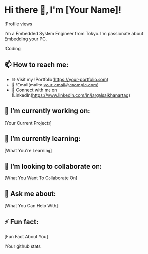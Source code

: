 # Hi there 👋, I'm [Your Name]!

!Profile views

I'm a Embedded System Engineer from Tokyo. I'm passionate about Embedding your PC. 

!Coding

## 📫 How to reach me:

- 🌐 Visit my !Portfolio(https://your-portfolio.com)
- 📧 !Email(mailto:your-email@example.com)
- 💼 Connect with me on !LinkedIn(https://www.linkedin.com/in/jargalsaikhanartag)

## 🔭 I’m currently working on:

[Your Current Projects]

## 🌱 I’m currently learning:

[What You're Learning]

## 👯 I’m looking to collaborate on:

[What You Want To Collaborate On]

## 💬 Ask me about:

[What You Can Help With]

## ⚡ Fun fact:

[Fun Fact About You]

!Your github stats
